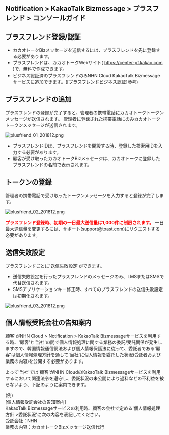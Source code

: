 ## Notification > KakaoTalk Bizmessage > プラスフレンド > コンソールガイド

## プラスフレンド登録/認証
* カカオトークBizメッセージを送信するには、プラスフレンドを先に登録する必要があります。
* プラスフレンドは、カカオトークWebサイト( https://center-pf.kakao.com )で、無料で作成できます。
* ビジネス認証済のプラスフレンドのみNHN Cloud KakaoTalk Bizmessageサービスに追加できます。([[プラスフレンドビジネス認証](https://static.toastoven.net/prod_alimtalk/plusfriend_business_certify_guide_20190311.pdf)]参考)

## プラスフレンドの追加

プラスフレンドの登録が完了すると、管理者の携帯電話にカカオトークトークンメッセージが送信されます。
管理者に登録された携帯電話にのみカカオトークトークンメッセージが送信されます。

![plusfriend_01_201812.png](https://static.toastoven.net/prod_alimtalk/plusfriend_01_201904.png)

* プラスフレンドIDは、プラスフレンドを開設する時、登録した検索用IDを入力する必要があります。
* 顧客が受け取ったカカオトークBizメッセージは、カカオトークに登録したプラスフレンドの名前で表示されます。

## トークンの登録

管理者の携帯電話で受け取ったトークンメッセージを入力すると登録が完了します。

![plusfriend_02_201812.png](https://static.toastoven.net/prod_alimtalk/plusfriend_02_201904.png)

<b><span style="color:red">プラスフレンド登録時、初期の一日最大送信量は1,000件に制限されます。</span></b>
一日最大送信量を変更するには、サポート(support@toast.com)にリクエストする必要があります。

## 送信失敗設定

プラスフレンドごとに'送信失敗設定'ができます。

* 送信失敗設定を行ったプラスフレンドのメッセージのみ、LMSまたはSMSで代替送信されます。
* SMSアプリケーションキー修正時、すべてのプラスフレンドの送信失敗設定は初期化されます。

![plusfriend_03_201812.png](https://static.toastoven.net/prod_alimtalk/plusfriend_03_201812.png)

## 個人情報受託会社の告知案内
顧客'がNHN Cloud > Notification > KakaoTalk Bizmessageサービスを利用する時、'顧客'と'当社'の間で個人情報処理に関する業務の委託/受託関係が発生しますので、韓国情報通信網法および個人情報保護法に従って、委託者である'顧客'は個人情報処理方針を通して'当社'に個人情報を委託した状況(受託者および業務の内容)を公開する必要があります。

よって'当社'では'顧客'がNHN CloudのKakaoTalk Bizmessageサービスを利用するにおいて関連法令を遵守し、委託状況の未公開により過料などの不利益を被らないよう、下記のように案内できます。

(例)<br>
[個人情報受託会社の告知案内]<br>
KakaoTalk Bizmessageサービスの利用時、顧客の会社で定める'個人情報処理方針 >委託状況'に次の内容を表記してください。<br>
受託会社：NHN<br>
業務の内容：カカオトークBizメッセージ送信代行<br>
